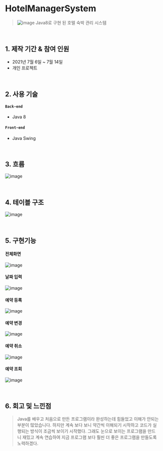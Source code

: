 # HotelManagerSystem
>![image](https://user-images.githubusercontent.com/84886987/155647155-b57640ef-0e60-41b0-8ea5-7d672324d768.png)
>Java8로 구현 된 호텔 숙박 관리 시스템
 
 <br>

## 1. 제작 기간 & 참여 인원
- 2021년 7월 6일 ~ 7월 14일
- 개인 프로젝트

<br>

## 2. 사용 기술
#### `Back-end`
  - Java 8

#### `Front-end`
  - Java Swing

<br>

## 3. 흐름
![image](https://user-images.githubusercontent.com/84886987/155646934-52675bdb-c8e3-4f08-8e1d-dfac1d11f41d.png)

<br>

## 4. 테이블 구조
![image](https://user-images.githubusercontent.com/84886987/155647020-a59e4214-8f98-4393-9013-bf23950d9104.png)

<br>

## 5. 구현기능

#### 전체화면
![image](https://user-images.githubusercontent.com/84886987/155647155-b57640ef-0e60-41b0-8ea5-7d672324d768.png)

#### 날짜 입력
![image](https://user-images.githubusercontent.com/84886987/155647189-e75ed39a-515e-453d-9b25-656008ca5c79.png)

#### 예약 등록
![image](https://user-images.githubusercontent.com/84886987/155647222-7cc1f050-78d1-4c60-aba1-10b2aeeaa27d.png)

#### 예약 변경
![image](https://user-images.githubusercontent.com/84886987/155647244-100ac934-3b0b-4514-999e-acfdc723417a.png)

#### 예약 취소
![image](https://user-images.githubusercontent.com/84886987/155647283-13c2f906-9759-4cbe-a241-7f36fb78dd9c.png)

#### 예약 조회
![image](https://user-images.githubusercontent.com/84886987/155647311-bbb55861-d834-4b18-b435-bc0f06e7485e.png)

<br>

## 6. 회고 및 느낀점
>Java를 배우고 처음으로 만든 프로그램이라 완성하는데 힘들었고 이해가 안되는 부분이 많았습니다. 하지만 계속 보다 보니 약간씩 이해되기 시작하고 코드가 실행되는 방식이 조금씩 보이기 시작했다. 그래도 눈으로 보이는 프로그램을 만드니 재밌고 계속 연습하여 지금 프로그램 보다 훨씬 더 좋은 프로그램을 만들도록 노력하겠다.    
